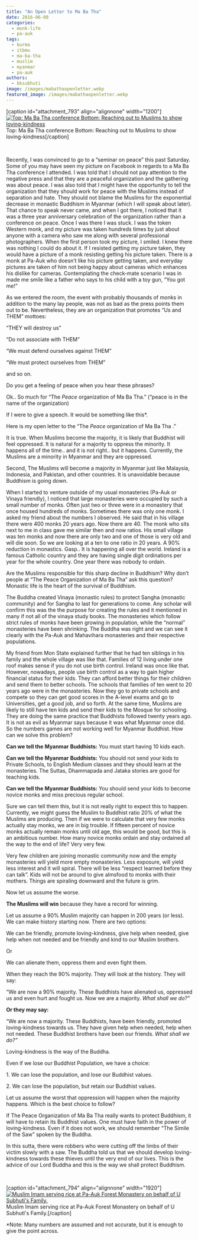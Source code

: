 ```yaml
---
title: "An Open Letter to Ma Ba Tha"
date: 2016-06-08
categories: 
  - monk-life
  - pa-auk
tags: 
  - burma
  - itbmu
  - ma-ba-tha
  - muslim
  - myanmar
  - pa-auk
authors: 
  - bksubhuti
image: /images/mabathaopenletter.webp
featured_image: /images/mabathaopenletter.webp
---
```


\[caption id="attachment\_793" align="alignnone" width="1200"\][![Top: Ma Ba Tha conference Bottom: Reaching out to Muslims to show loving-kindness](/images/mabathaopenletter.webp)](/images/2016/06/mabathaopenletter.webp) Top: Ma Ba Tha conference Bottom: Reaching out to Muslims to show loving-kindness\[/caption\]

 

Recently, I was convinced to go to a “seminar on peace” this past Saturday. Some of you may have seen my picture on Facebook in regards to a Ma Ba Tha conference I attended. I was told that I should not pay attention to the negative press and that they are a peaceful organization and the gathering was about peace. I was also told that I might have the opportunity to tell the organization that they should work for peace with the Muslims instead of separation and hate. They should not blame the Muslims for the exponential decrease in monastic Buddhism in Myanmar (which I will speak about later). That chance to speak never came, and when I got there, I noticed that it was a three year anniversary celebration of the organization rather than a conference on peace. Once I was there I was stuck. I was the token Western monk, and my picture was taken hundreds times by just about anyone with a camera who saw me along with several professional photographers. When the first person took my picture, I smiled. I knew there was nothing I could do about it. If I resisted getting my picture taken, they would have a picture of a monk resisting getting his picture taken. There is a monk at Pa-Auk who doesn’t like his picture getting taken, and everyday pictures are taken of him not being happy about cameras which enhances his dislike for cameras. Contemplating the check-mate scenario I was in made me smile like a father who says to his child with a toy gun, “You got me!”

As we entered the room, the event with probably thousands of monks in addition to the many lay people, was not as bad as the press points them out to be. Nevertheless, they are an organization that promotes “Us and THEM” mottoes:

“THEY will destroy us”

“Do not associate with THEM”

“We must defend ourselves against THEM”

“We must protect ourselves from THEM”

and so on.

Do you get a feeling of peace when you hear these phrases?

Ok.. So much for “The _Peace_ organization of Ma Ba Tha.” (“peace is in the name of the organization)

If I were to give a speech. It would be something like this\*.

Here is my open letter to the “The _Peace_ organization of Ma Ba Tha .”

It is true. When Muslims become the majority, it is likely that Buddhist will feel oppressed. It is natural for a majority to oppress the minority. It happens all of the time.. and it is not right.. but it happens. Currently, the Muslims are a minority in Myanmar and they are oppressed.

Second, The Muslims will become a majority in Myanmar just like Malaysia, Indonesia, and Pakistan, and other countries. It is unavoidable because Buddhism is going down.

When I started to venture outside of my usual monasteries (Pa-Auk or Vinaya friendly), I noticed that large monasteries were occupied by such a small number of monks. Often just two or three were in a monastery that once housed hundreds of monks. Sometimes there was only one monk. I asked my friend about the numbers I observed. He said that in his village there were 400 monks 20 years ago. Now there are 40. The monk who sits next to me in class gave me similar then and now ratios. His small village was ten monks and now there are only two and one of those is very old and will die soon. So we are looking at a ten to one ratio in 20 years. A 90% reduction in monastics. Gasp.. It is happening all over the world. Ireland is a famous Catholic country and they are having single digit ordinations per year for the whole country. One year there was nobody to ordain.

Are the Muslims responsible for this sharp decline in Buddhism? Why don’t people at “The Peace Organization of Ma Ba Tha” ask this question? Monastic life is the heart of the survival of Buddhism.

The Buddha created Vinaya (monastic rules) to protect Sangha (monastic community) and for Sangha to last for generations to come. Any scholar will confirm this was the the purpose for creating the rules and it mentioned in many if not all of the vinaya study books. The monasteries which follow strict rules of monks have been growing in population, while the “normal” monasteries have been shrinking. The Buddha was right and we can see it clearly with the Pa-Auk and Mahavihara monasteries and their respective populations.

My friend from Mon State explained further that he had ten siblings in his family and the whole village was like that. Families of 12 living under one roof makes sense if you do not use birth control. Ireland was once like that. However, nowadays, people use birth control as a way to gain higher financial status for their kids. They can afford better things for their children and send them to better schools. The schools that families of ten went to 20 years ago were in the monasteries. Now they go to private schools and compete so they can get good scores in the A-level exams and go to Universities, get a good job, and so forth. At the same time, Muslims are likely to still have ten kids and send their kids to the Mosque for schooling. They are doing the same practice that Buddhists followed twenty years ago. It is not as evil as Myanmar says because it was what Myanmar once did. So the numbers games are not working well for Myanmar Buddhist. How can we solve this problem?

**Can we tell the** **Myanmar** **Buddhists:** You must start having 10 kids each.

**Can we tell the** **Myanmar** **Buddhists:** You should not send your kids to Private Schools, to English Medium classes and they should learn at the monasteries. The Suttas, Dhammapada and Jataka stories are good for teaching kids.

**Can we tell the** **Myanmar** **Buddhists:** You should send your kids to become novice monks and miss precious regular school.

Sure we can tell them this, but it is not really right to expect this to happen. Currently, we might guess the Muslim to Buddhist ratio 20% of what the Muslims are producing. Then if we were to calculate that very few monks actually stay monks, we are in big trouble. If fifteen percent of novice monks actually remain monks until old age, this would be good, but this is an ambitious number. How many novice monks ordain and stay ordained all the way to the end of life? Very very few.

Very few children are joining monastic community now and the empty monasteries will yield more empty monasteries. Less exposure, will yield less interest and it will spiral. There will be less “respect learned before they can talk”. Kids will not be around to give almsfood to monks with their mothers. Things are spiraling downward and the future is grim.

Now let us assume the worse.

**The Muslims will win** because they have a record for winning.

Let us assume a 90% Muslim majority can happen in 200 years (or less). We can make history starting now. There are two options:

We can be friendly, promote loving-kindness, give help when needed, give help when not needed and be friendly and kind to our Muslim brothers.

Or

We can alienate them, oppress them and even fight them.

When they reach the 90% majority. They will look at the history. They will say:

“We are now a 90% majority. These Buddhists have alienated us, oppressed us and even hurt and fought us. Now we are a majority. _What shall we do?”_

**Or they may say:**

“We are now a majority. These Buddhists, have been friendly, promoted loving-kindness towards us. They have given help when needed, help when not needed. These Buddhist brothers have been our friends. _What shall we do?”_

Loving-kindness is the way of the Buddha.

Even if we lose our Buddhist Population, we have a choice:

1\. We can lose the population, and lose our Buddhist values.

2\. We can lose the population, but retain our Buddhist values.

Let us assume the worst that oppression will happen when the majority happens. Which is the best choice to follow?

If The Peace Organization of Ma Ba Tha really wants to protect Buddhism, it will have to retain its Buddhist values. One must have faith in the power of loving-kindness. Even if it does not work, we should remember “The Simile of the Saw” spoken by the Buddha.

In this sutta, there were robbers who were cutting off the limbs of their victim slowly with a saw. The Buddha told us that we should develop loving-kindness towards these thieves until the very end of our lives. This is the advice of our Lord Buddha and this is the way we shall protect Buddhism.

 

\[caption id="attachment\_794" align="alignnone" width="1920"\][![Muslim Imam serving rice at Pa-Auk Forest Monastery on behalf of U Subhuti's Family.](/images/muslimgiverice.webp)](/images/2016/06/muslimgiverice.webp) Muslim Imam serving rice at Pa-Auk Forest Monastery on behalf of U Subhuti's Family.\[/caption\]

\*Note: Many numbers are assumed and not accurate, but it is enough to give the point across.